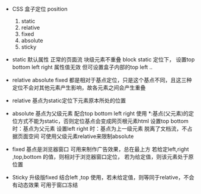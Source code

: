 - CSS 盒子定位
  position 
  1. static
  2. relative
  3. fixed
  4. absolute
  5. sticky


- static
  默认属性  正常的页面流 
  块级元素不重叠 block 
  static 定位下， 设置top bottom left right 属性值无效   但可设置盒子内部的top left ..

- relative absolute fixed 都是相对于基点定位，只是这个基点不同，且这三种定位不会对其他元素产生影响，故各元素之间会产生重叠

- relative 基点为static定位下元素原本所处的位置  

- absolute 基点为父级元素  配合top bottom left right 使用
  *:基点(父元素)的定位方式不能为static，否则定位基点会变成网页根元素html
  设置top bottom 时：基点为父元素
  设置left right 时：基点为上一级元素
  脱离了文档流，不占据页面空间
  可使用父级元素relative来限制absolute

- fixed 基点是浏览器窗口
  可用来制作广告效果，总在最上方
  若给定left,right ,top,bottom 的值，则相对于浏览器窗口定位，
  若为给定值，则该元素处于原位置

- Sticky 升级版fixed 
  结合left ,top 使用，若未给定值，则等同于relative，不会有动态效果
  可用于窗口冻结
